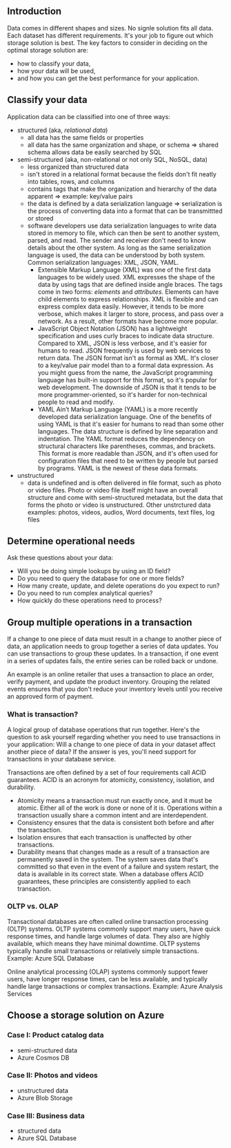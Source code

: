 ## Introduction

Data comes in different shapes and sizes. No signle solution fits all data. Each dataset has different requirements. It's your job to figure out which storage solution is best. The key factors to consider in deciding on the optimal storage solution are: 
- how to classify your data, 
- how your data will be used, 
- and how you can get the best performance for your application. 

## Classify your data

Application data can be classified into one of three ways: 
- structured (aka, *relational data*)
    - all data has the same fields or properties
    - all data has the same organization and shape, or schema => shared schema allows data be easily searched by SQL
- semi-structured (aka, non-relational or not only SQL, NoSQL, data)
    - less organized than structured data
    - isn't stored in a relational format because the fields don't fit neatly into tables, rows, and columns
    - contains tags that make the organization and hierarchy of the data apparent => example: key/value pairs
    - the data is defined by a data serialization language => serialization is the process of converting data into a format that can be transmittted or stored
    - software developers use data serialization languages to write data stored in memory to file, which can then be sent to another system, parsed, and read. The sender and receiver don't need to know details about the other system. As long as the same serialization language is used, the data can be understood by both system. Common serialization languages: XML, JSON, YAML.
        - Extensible Markup Language (XML) was one of the first data languages to be widely used. XML expresses the shape of the data by using tags that are defined inside angle braces. The tags come in two forms: *elements* and *attributes*. Elements can have child elements to express relationships. XML is flexible and can express complex data easily. However, it tends to be more verbose, which makes it larger to store, process, and pass over a network. As a result, other formats have become more popular.
        - JavaScript Object Notation (JSON) has a lightweight specification and uses curly braces to indicate data structure. Compared to XML, JSON is less verbose, and it's easier for humans to read. JSON frequently is used by web services to return data. The JSON format isn't as formal as XML. It's closer to a key/value pair model than to a formal data expression. As you might guess from the name, the JavaScript programming language has built-in support for this format, so it's popular for web development. The downside of JSON is that it tends to be more programmer-oriented, so it's harder for non-technical people to read and modify.
        - YAML Ain’t Markup Language (YAML) is a more recently developed data serialization language. One of the benefits of using YAML is that it's easier for humans to read than some other languages. The data structure is defined by line separation and indentation. The YAML format reduces the dependency on structural characters like parentheses, commas, and brackets. This format is more readable than JSON, and it's often used for configuration files that need to be written by people but parsed by programs. YAML is the newest of these data formats.
- unstructured
    - data is undefined and is often delivered in file format, such as photo or video files. Photo or video file itself might have an overall structure and come with semi-structured metadata, but the data that forms the photo or video is unstructured. Other unstrctured data examples: photos, videos, audios, Word documents, text files, log files

## Determine operational needs

Ask these questions about your data:
- Will you be doing simple lookups by using an ID field?
- Do you need to query the database for one or more fields?
- How many create, update, and delete operations do you expect to run?
- Do you need to run complex analytical queries?
- How quickly do these operations need to process?

## Group multiple operations in a transaction

If a change to one piece of data must result in a change to another piece of data, an application needs to group together a series of data updates. You can use transactions to group these updates. In a transaction, if one event in a series of updates fails, the entire series can be rolled back or undone.

An example is an online retailer that uses a transaction to place an order, verify payment, and update the product inventory. Grouping the related events ensures that you don't reduce your inventory levels until you receive an approved form of payment.

### What is transaction?

A logical group of database operations that run together. Here's the question to ask yourself regarding whether you need to use transactions in your application: Will a change to one piece of data in your dataset affect another piece of data? If the answer is yes, you'll need support for transactions in your database service.

Transactions are often defined by a set of four requirements call ACID guarantees. ACID is an acronym for atomicity, consistency, isolation, and durability.

- Atomicity means a transaction must run exactly once, and it must be atomic. Either all of the work is done or none of it is. Operations within a transaction usually share a common intent and are interdependent.
- Consistency ensures that the data is consistent both before and after the transaction.
- Isolation ensures that each transaction is unaffected by other transactions.
- Durability means that changes made as a result of a transaction are permanently saved in the system. The system saves data that's committed so that even in the event of a failure and system restart, the data is available in its correct state.
When a database offers ACID guarantees, these principles are consistently applied to each transaction.

### OLTP vs. OLAP

Transactional databases are often called online transaction processing (OLTP) systems. OLTP systems commonly support many users, have quick response times, and handle large volumes of data. They also are highly available, which means they have minimal downtime. OLTP systems typically handle small transactions or relatively simple transactions. Example: Azure SQL Database

Online analytical processing (OLAP) systems commonly support fewer users, have longer response times, can be less available, and typically handle large transactions or complex transactions. Example: Azure Analysis Services

## Choose a storage solution on Azure

### Case I: Product catalog data

- semi-structured data
- Azure Cosmos DB

### Case II: Photos and videos

- unstructured data
- Azure Blob Storage

### Case III: Business data

- structured data
- Azure SQL Database
